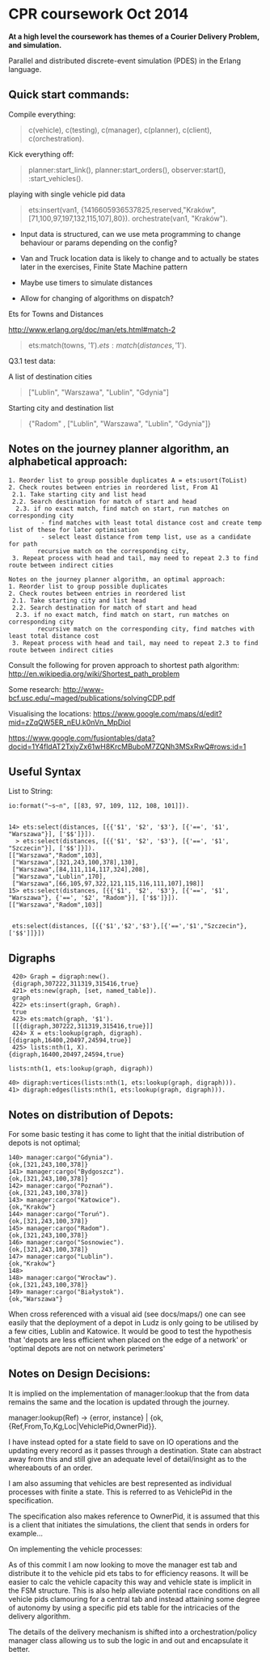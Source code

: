
CPR coursework Oct 2014
=======================


**At a high level the coursework has themes of a Courier Delivery Problem, 
and simulation.**

Parallel and distributed discrete-event simulation (PDES) in the Erlang language.

Quick start commands:
--------------------

Compile everything:

> c(vehicle), c(testing), c(manager), c(planner), c(client), c(orchestration).
    
    
Kick everything off:

> planner:start_link(), planner:start_orders(), observer:start(), :start_vehicles().


playing with single vehicle pid data
> ets:insert(van1, {1416605936537825,reserved,"Kraków",[71,100,97,197,132,115,107],80}).
> orchestrate(van1, "Kraków").

- Input data is structured, can we use meta programming to change behaviour or params depending on the config?

- Van and Truck location data is likely to change and to actually be states
later in the exercises, Finite State Machine pattern

- Maybe use timers to simulate distances

- Allow for changing of algorithms on dispatch?

Ets for Towns and Distances

http://www.erlang.org/doc/man/ets.html#match-2
> ets:match(towns, '$1').
> ets:match(distances, '$1').


Q3.1 test data: 

A list of destination cities
> ["Lublin", "Warszawa", "Lublin", "Gdynia"]

Starting city and destination list
> {"Radom" , ["Lublin", "Warszawa", "Lublin", "Gdynia"]}



Notes on the journey planner algorithm, an alphabetical approach:
----------------------------------------------------------------
    1. Reorder list to group possible duplicates A = ets:usort(ToList)
    2. Check routes between entries in reordered list, From A1
     2.1. Take starting city and list head
     2.2. Search destination for match of start and head
      2.3. if no exact match, find match on start, run matches on corresponding city
             - find matches with least total distance cost and create temp list of these for later optimisation
             - select least distance from temp list, use as a candidate for path
            recursive match on the corresponding city,  
     3. Repeat process with head and tail, may need to repeat 2.3 to find route between indirect cities
    
    Notes on the journey planner algorithm, an optimal approach:
    1. Reorder list to group possible duplicates
    2. Check routes between entries in reordered list
     2.1. Take starting city and list head
     2.2. Search destination for match of start and head
      2.3. if no exact match, find match on start, run matches on corresponding city
            recursive match on the corresponding city, find matches with least total distance cost
     3. Repeat process with head and tail, may need to repeat 2.3 to find route between indirect cities
          
Consult the following for proven approach to shortest path algorithm:
http://en.wikipedia.org/wiki/Shortest_path_problem

Some research:
http://www-bcf.usc.edu/~maged/publications/solvingCDP.pdf

Visualising the locations:
https://www.google.com/maps/d/edit?mid=zZqQW5ER_nEU.k0nVn_MpDioI

https://www.google.com/fusiontables/data?docid=1Y4fldAT2TxjyZx61wH8KrcMBuboM7ZQNh3MSxRwQ#rows:id=1



Useful Syntax
-------------

List to String:

    io:format("~s~n", [[83, 97, 109, 112, 108, 101]]).
    
    
    14> ets:select(distances, [{{'$1', '$2', '$3'}, [{'==', '$1', "Warszawa"}], ['$$']}]).
      > ets:select(distances, [{{'$1', '$2', '$3'}, [{'==', '$1', "Szczecin"}], ['$$']}]).
    [["Warszawa","Radom",103],
     ["Warszawa",[321,243,100,378],130],
     ["Warszawa",[84,111,114,117,324],208],
     ["Warszawa","Lublin",170],
     ["Warszawa",[66,105,97,322,121,115,116,111,107],198]]
    15> ets:select(distances, [{{'$1', '$2', '$3'}, [{'==', '$1', "Warszawa"}, {'==', '$2', "Radom"}], ['$$']}]).
    [["Warszawa","Radom",103]]
    
    
     ets:select(distances, [{{'$1','$2','$3'},[{'==','$1',"Szczecin"},['$$']]}])
     
 
Digraphs
--------
 
     420> Graph = digraph:new().   
     {digraph,307222,311319,315416,true}
     421> ets:new(graph, [set, named_table]).                            
     graph
     422> ets:insert(graph, Graph).          
     true
     423> ets:match(graph, '$1').                                        
     [[{digraph,307222,311319,315416,true}]]
     424> X = ets:lookup(graph, digraph).
    [{digraph,16400,20497,24594,true}]
     425> lists:nth(1, X).
    {digraph,16400,20497,24594,true}
    
    lists:nth(1, ets:lookup(graph, digraph))
    
    40> digraph:vertices(lists:nth(1, ets:lookup(graph, digraph))).
    41> digraph:edges(lists:nth(1, ets:lookup(graph, digraph))).  




Notes on distribution of Depots:
-------------------------------

For some basic testing it has come to light that the initial distribution
of depots is not optimal;

    140> manager:cargo("Gdynia").
    {ok,[321,243,100,378]}
    141> manager:cargo("Bydgoszcz").
    {ok,[321,243,100,378]}
    142> manager:cargo("Poznań").   
    {ok,[321,243,100,378]}
    143> manager:cargo("Katowice").
    {ok,"Kraków"}
    144> manager:cargo("Toruń").   
    {ok,[321,243,100,378]}
    145> manager:cargo("Radom").
    {ok,[321,243,100,378]}
    146> manager:cargo("Sosnowiec").
    {ok,[321,243,100,378]}
    147> manager:cargo("Lublin").   
    {ok,"Kraków"}
    148> 
    148> manager:cargo("Wrocław").
    {ok,[321,243,100,378]}
    149> manager:cargo("Białystok").
    {ok,"Warszawa"}

When cross referenced with a visual aid (see docs/maps/) one can see easily that 
the deployment of a depot in Ludz is only going to be utilised by a few cities,
Lublin and Katowice. It would be good to test the hypothesis that 'depots 
are less efficient when placed on the edge of a network' or 'optimal depots
are not on network perimeters'



Notes on Design Decisions:
--------------------------

It is implied on the implementation of manager:lookup that the from
data remains the same and the location is updated through the journey. 

manager:lookup(Ref) -> {error, instance} |
         {ok,{Ref,From,To,Kg,Loc|VehiclePid,OwnerPid}}.
         
I have instead opted for a state field to save on IO operations and the updating every record
as it passes through a destination. State can abstract away from this and
still give an adequate level of detail/insight as to the whereabouts of an order.

I am also assuming that vehicles are best represented as individual processes
with finite a state. This is referred to as VehiclePid in the specification.

The specification also makes reference to OwnerPid, it is assumed that this
is a client that initiates the simulations, the client that sends in orders for example...

On implementing the vehicle processes:

As of this commit I am now looking to move the manager est tab and
distribute it to the vehicle pid ets tabs to for efficiency reasons.
It will be easier to calc the vehicle capacity this way and
vehicle state is implicit in the FSM structure. This is also help
alleviate potential race conditions on all vehicle pids clamouring
for a central tab and instead attaining some degree of autonomy
by using a specific pid ets table for the intricacies of the delivery algorithm.

The details of the delivery mechanism is shifted into a orchestration/policy manager class
allowing us to sub the logic in and out and encapsulate it better.
